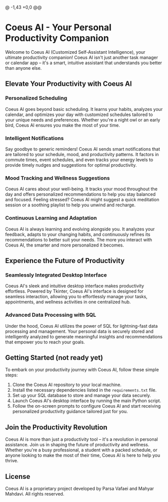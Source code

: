 @ -1,43 +0,0 @@
# Coeus AI - Your Personal Productivity Companion

Welcome to Coeus AI (Customized Self-Assistant Intelligence), your ultimate productivity companion! Coeus AI isn't just another task manager or calendar app – it's a smart, intuitive assistant that understands you better than anyone else.

## Elevate Your Productivity with Coeus AI

### Personalized Scheduling
Coeus AI goes beyond basic scheduling. It learns your habits, analyzes your calendar, and optimizes your day with customized schedules tailored to your unique needs and preferences. Whether you're a night owl or an early bird, Coeus AI ensures you make the most of your time.

### Intelligent Notifications
Say goodbye to generic reminders! Coeus AI sends smart notifications that are tailored to your schedule, mood, and productivity patterns. It factors in commute times, event schedules, and even tracks your energy levels to provide timely nudges and suggestions for optimal productivity.

### Mood Tracking and Wellness Suggestions
Coeus AI cares about your well-being. It tracks your mood throughout the day and offers personalized recommendations to help you stay balanced and focused. Feeling stressed? Coeus AI might suggest a quick meditation session or a soothing playlist to help you unwind and recharge.

### Continuous Learning and Adaptation
Coeus AI is always learning and evolving alongside you. It analyzes your feedback, adapts to your changing habits, and continuously refines its recommendations to better suit your needs. The more you interact with Coeus AI, the smarter and more personalized it becomes.

## Experience the Future of Productivity

### Seamlessly Integrated Desktop Interface
Coeus AI's sleek and intuitive desktop interface makes productivity effortless. Powered by Tkinter, Coeus AI's interface is designed for seamless interaction, allowing you to effortlessly manage your tasks, appointments, and wellness activities in one centralized hub.

### Advanced Data Processing with SQL
Under the hood, Coeus AI utilizes the power of SQL for lightning-fast data processing and management. Your personal data is securely stored and intelligently analyzed to generate meaningful insights and recommendations that empower you to reach your goals.

## Getting Started (not ready yet)

To embark on your productivity journey with Coeus AI, follow these simple steps:

1. Clone the Coeus AI repository to your local machine.
2. Install the necessary dependencies listed in the `requirements.txt` file.
3. Set up your SQL database to store and manage your data securely.
4. Launch Coeus AI's desktop interface by running the main Python script.
5. Follow the on-screen prompts to configure Coeus AI and start receiving personalized productivity guidance tailored just for you.

## Join the Productivity Revolution

Coeus AI is more than just a productivity tool – it's a revolution in personal assistance. Join us in shaping the future of productivity and wellness. Whether you're a busy professional, a student with a packed schedule, or anyone looking to make the most of their time, Coeus AI is here to help you thrive.

## License

Coeus AI is a proprietary project developed by Parsa Vafaei and Mahyar Mahdavi. All rights reserved.

